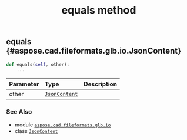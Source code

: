 ﻿---
title: equals method
second_title: Aspose.CAD for Python via .NET API References
description: 
type: docs
weight: 50
url: /python-net/aspose.cad.fileformats.glb.io/jsoncontent/equals/
is_root: false
---

## equals {#aspose.cad.fileformats.glb.io.JsonContent}





```python
def equals(self, other):
    ...
```


| Parameter | Type | Description |
| :- | :- | :- |
| other | [`JsonContent`](/cad/python-net/aspose.cad.fileformats.glb.io/jsoncontent) |  |



### See Also
* module [`aspose.cad.fileformats.glb.io`](../../)
* class [`JsonContent`](/cad/python-net/aspose.cad.fileformats.glb.io/jsoncontent)
